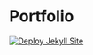 # Portfolio

[![Deploy Jekyll Site](https://github.com/blomman9/blomman9.github.io/actions/workflows/jekyll-docker.yml/badge.svg)](https://github.com/blomman9/blomman9.github.io/actions/workflows/jekyll-docker.yml)

